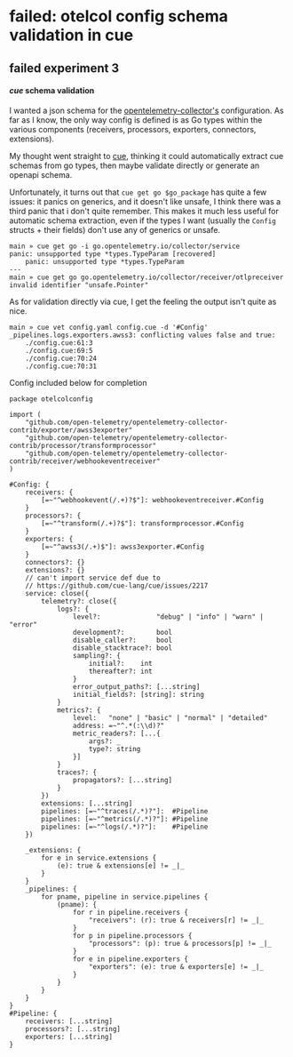 # failed: otelcol config schema validation in cue

## failed experiment 3

#### _cue_ schema validation

I wanted a json schema for the
[opentelemetry-collector's](https://github.com/open-telemetry/opentelemetry-collector-contrib)
configuration.
As far as I know,
the only way config is defined is as Go types within the various components
(receivers, processors, exporters, connectors, extensions).

My thought went straight to [cue](https://cuelang.org/),
thinking it could automatically extract cue schemas from go types,
then maybe validate directly or generate an openapi schema.

Unfortunately,
it turns out that `cue get go $go_package` has quite a few issues:
it panics on generics, and it doesn't like unsafe,
I think there was a third panic that i don't quite remember.
This makes it much less useful for automatic schema extraction,
even if the types I want (usually the `Config` structs + their fields)
don't use any of generics or unsafe.

```
main » cue get go -i go.opentelemetry.io/collector/service
panic: unsupported type *types.TypeParam [recovered]
	panic: unsupported type *types.TypeParam
---
main » cue get go go.opentelemetry.io/collector/receiver/otlpreceiver
invalid identifier "unsafe.Pointer"
```

As for validation directly via cue,
I get the feeling the output isn't quite as nice.

```
main » cue vet config.yaml config.cue -d '#Config'
_pipelines.logs.exporters.awss3: conflicting values false and true:
    ./config.cue:61:3
    ./config.cue:69:5
    ./config.cue:70:24
    ./config.cue:70:31
```

Config included below for completion

```cue
package otelcolconfig

import (
	"github.com/open-telemetry/opentelemetry-collector-contrib/exporter/awss3exporter"
	"github.com/open-telemetry/opentelemetry-collector-contrib/processor/transformprocessor"
	"github.com/open-telemetry/opentelemetry-collector-contrib/receiver/webhookeventreceiver"
)

#Config: {
	receivers: {
		[=~"^webhookevent(/.+)?$"]: webhookeventreceiver.#Config
	}
	processors?: {
		[=~"^transform(/.+)?$"]: transformprocessor.#Config
	}
	exporters: {
		[=~"^awss3(/.+)$"]: awss3exporter.#Config
	}
	connectors?: {}
	extensions?: {}
	// can't import service def due to
	// https://github.com/cue-lang/cue/issues/2217
	service: close({
		telemetry?: close({
			logs?: {
				level?:              "debug" | "info" | "warn" | "error"
				development?:        bool
				disable_caller?:     bool
				disable_stacktrace?: bool
				sampling?: {
					initial?:    int
					thereafter?: int
				}
				error_output_paths?: [...string]
				initial_fields?: [string]: string
			}
			metrics?: {
				level:   "none" | "basic" | "normal" | "detailed"
				address: =~"^.*(:\\d)?"
				metric_readers?: [...{
					args?: _
					type?: string
				}]
			}
			traces?: {
				propagators?: [...string]
			}
		})
		extensions: [...string]
		pipelines: [=~"^traces(/.*)?"]:  #Pipeline
		pipelines: [=~"^metrics(/.*)?"]: #Pipeline
		pipelines: [=~"^logs(/.*)?"]:    #Pipeline
	})

	_extensions: {
		for e in service.extensions {
			(e): true & extensions[e] != _|_
		}
	}
	_pipelines: {
		for pname, pipeline in service.pipelines {
			(pname): {
				for r in pipeline.receivers {
					"receivers": (r): true & receivers[r] != _|_
				}
				for p in pipeline.processors {
					"processors": (p): true & processors[p] != _|_
				}
				for e in pipeline.exporters {
					"exporters": (e): true & exporters[e] != _|_
				}
			}
		}
	}
}
#Pipeline: {
	receivers: [...string]
	processors?: [...string]
	exporters: [...string]
}
```
